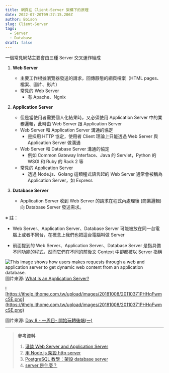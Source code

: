 ```yaml
---
title: 網頁在 Client-Server 架構下的原理
date: 2022-07-20T09:27:15.206Z
author: Boison
slug: Client-Server
tags:
  - Server
  - Database
draft: false
---
```

一個常見網站主要會由三種 Server 交叉運作組成

1. **Web Server**

   * 主要工作根據瀏覽器發送的請求，回傳靜態的網頁檔案（HTML pages、檔案、圖片、影片）
   * 常見的 Web Server
     * 有 Apache、Ngnix

2. **Application Server**

   * 但是當使用者需要個人化結果時，又必須使用 Application Server 中的業務邏輯，此時由 Web Server 跟 Application Server
   * Web Server 和 Application Server 溝通的協定
     * 是採用 HTTP 協定，使用者 Client 理論上只能透過 Web Server 與 Application Server 做溝通
   * Web Server 和 Database Server 溝通的協定
     * 例如 Common Gateway Interface、Java 的 Servlet，Python 的 WSGI 和 Ruby 的 Rack 2 等
   * 常見的 Application Server
     * 透過 Node.js、Golang 這類程式語言起的 Web Server 通常會被稱為 Application Server，如 Express

3. **Database Server**

   * Application Server 收到  Web Server 的請求在程式內處理後 (商業邏輯) 向  Database Server 發送需求。

※ 註：

* Web Server、Application Server、Database Server  可能被放在同一台電腦上或者不同台，在概念上我們也把這台電腦叫做 Server

* 前面提到的 Web Server、Application Server、Database Server 是指具備不同功能的程式，然而它們在不同的前後文 Context 中卻都被以 Server 指稱

![This image shows how users makes requests through a web and application server to get dynamic web content from an application database. ](https://www.serverwatch.com/wp-content/uploads/2021/05/Web_App_Flow-02-01-1024x385.png)\
圖片來源: [What Is an Application Server?](https://www.serverwatch.com/guides/application-server/)

![https://ithelp.ithome.com.tw/upload/images/20181008/20110371PHHqFwmcSE.png](https://ithelp.ithome.com.tw/upload/images/20181008/20110371PHHqFwmcSE.png)

圖片來源: [Day 8 - 一周目- 開始玩轉後端(一)](https://ithelp.ithome.com.tw/articles/10200476)

---

> **參考資料**
>
> 1. [淺談 Web Server and Application Server](https://vicxu.medium.com/web-server-and-application-server-5a6d9c940eff)
> 2. [用 Node.js 架設 http server](https://jimmyswebnote.com/node-js-http-server/)
> 3. [PostgreSQL 教學：架設 database server](https://jimmyswebnote.com/postgresql-tutorial/)
> 4. [server 是什麼？](https://jimmyswebnote.com/what-is-server/)